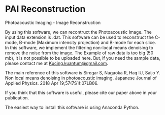 # PAI Reconstruction
Photoacoustic Imaging - Image Reconstruction

By using this software, we can recontruct the Photoacoustic Image. The input data extension is .dat. This software can be used to reconstruct the C-mode, B-mode (Maximum intensity projection) and B-mode for each slice. In this software, we implement the filtering non-local means denoising to remove the noise from the image. The Example of raw data is too big (50 mb), it is not possible to be uploaded here. But, if you need the sample data, please contact me at Kucing.kuantum@gmail.com.

The main reference of this software is Siregar S, Nagaoka R, Haq IU, Saijo Y. Non local means denoising in photoacoustic imaging. Japanese Journal of Applied Physics. 2018 Apr 19;57(7S1):07LB06.

If you think that this software is useful, please cite our paper above in your publication.

The easiest way to install this software is using Anaconda Python.
